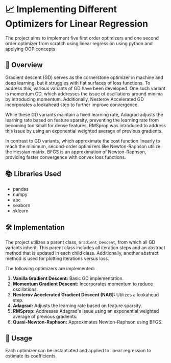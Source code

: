 # 📈 Implementing Different Optimizers for Linear Regression

The project aims to implement five first order optimizers and one second order optimizer from scratch using linear regression using python and applying OOP concepts

## 🚀 Overview

Gradient descent (GD) serves as the cornerstone optimizer in machine and deep learning, but it struggles with flat surfaces of loss functions. To address this, various variants of GD have been developed. One such variant is momentum GD, which addresses the issue of oscillations around minima by introducing momentum. Additionally, Nesterov Accelerated GD incorporates a lookahead step to further improve convergence.

While these GD variants maintain a fixed learning rate, Adagrad adjusts the learning rate based on feature sparsity, preventing the learning rate from becoming too small for dense features. RMSprop was introduced to address this issue by using an exponential weighted average of previous gradients.

In contrast to GD variants, which approximate the cost function linearly to reach the minimum, second-order optimizers like Newton-Raphson utilize the Hessian matrix. BFGS is an approximation of Newton-Raphson, providing faster convergence with convex loss functions.

## 📚 Libraries Used

- pandas
- numpy
- abc
- seaborn
- sklearn

## 🛠️ Implementation

The project utilizes a parent class, `Gradient_Descent`, from which all GD variants inherit. This parent class includes all iteration steps and an abstract method that is updated in each child class. Additionally, another abstract method is used for plotting iterations versus loss.

The following optimizers are implemented:

1. **Vanilla Gradient Descent:** Basic GD implementation.
2. **Momentum Gradient Descent:** Incorporates momentum to reduce oscillations.
3. **Nesterov Accelerated Gradient Descent (NAG):** Utilizes a lookahead step.
4. **Adagrad:** Adjusts the learning rate based on feature sparsity.
5. **RMSprop:** Addresses Adagrad's issue using an exponential weighted average of previous gradients.
6. **Quasi-Newton-Raphson:** Approximates Newton-Raphson using BFGS.

## 🚀 Usage

Each optimizer can be instantiated and applied to linear regression to estimate its coefficients.
